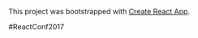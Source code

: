 This project was bootstrapped with [Create React App](https://github.com/facebookincubator/create-react-app).

#ReactConf2017
